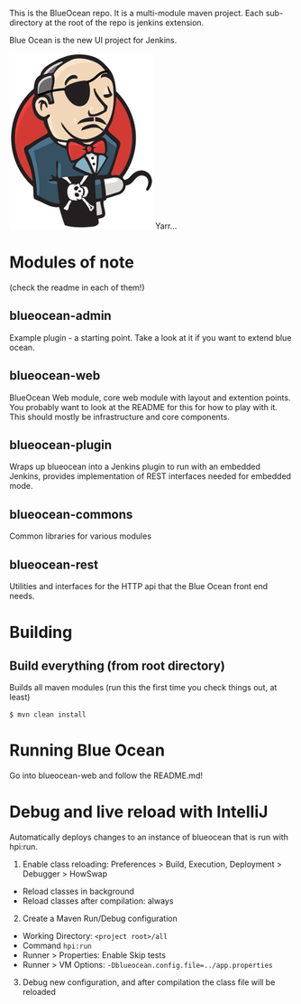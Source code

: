 This is the BlueOcean repo. It is a multi-module maven project. Each sub-directory at the root of the repo is jenkins extension.



Blue Ocean is the new UI project for Jenkins.

![Pirate logo, because it's ocean and stuff](logo-yarrr.png)
Yarr...

# Modules of note
(check the readme in each of them!)

## blueocean-admin

Example plugin - a starting point. Take a look at it if you want to extend blue ocean. 

## blueocean-web

BlueOcean Web module, core web module with layout and extention points. You probably want to look at the README for this for how to play with it. This should mostly be infrastructure and core components.

## blueocean-plugin

Wraps up blueocean into a Jenkins plugin to run with an embedded Jenkins, provides implementation of REST interfaces needed for embedded mode. 

## blueocean-commons

Common libraries for various modules

## blueocean-rest

Utilities and interfaces for the HTTP api that the Blue Ocean front end needs. 

    
# Building

## Build everything (from root directory)
Builds all maven modules (run this the first time you check things out, at least)

```
$ mvn clean install
```

# Running Blue Ocean

Go into blueocean-web and follow the README.md!


# Debug and live reload with IntelliJ
Automatically deploys changes to an instance of blueocean that is run with hpi:run.

1. Enable class reloading: Preferences > Build, Execution, Deployment > Debugger > HowSwap
  * Reload classes in background
  * Reload classes after compilation: always
2. Create a Maven Run/Debug configuration
 * Working Directory: `<project root>/all`
 * Command `hpi:run`
 * Runner > Properties: Enable Skip tests
 * Runner > VM Options: `-Dblueocean.config.file=../app.properties`
3. Debug new configuration, and after compilation the class file will be reloaded
